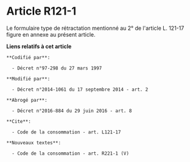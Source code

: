 # Article R121-1

Le formulaire type de rétractation mentionné au 2° de l'article L. 121-17 figure en annexe au présent article.

**Liens relatifs à cet article**

	**Codifié par**:

	  - Décret n°97-298 du 27 mars 1997

	**Modifié par**:

	  - Décret n°2014-1061 du 17 septembre 2014 - art. 2

	**Abrogé par**:

	  - Décret n°2016-884 du 29 juin 2016 - art. 8

	**Cite**:

	  - Code de la consommation - art. L121-17

	**Nouveaux textes**:

	  - Code de la consommation - art. R221-1 (V)
